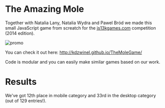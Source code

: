 The Amazing Mole
==============

Together with Natalia Lany, Natalia Wydra and Pawel Bród we made this small JavaScript game from screatch for the [js13kgames.com](http://js13kgames.com) competition (2014 edition).

![promo](https://i.imgur.com/8mdTDds.png)

You can check it out here: http://kdzwinel.github.io/TheMoleGame/

Code is modular and you can easily make similar games based on our work.

Results
============
We've got 12th place in mobile category and 33rd in the desktop category (out of 129 entries!).
